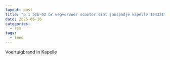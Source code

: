 ```yaml
---
layout: post
title: "p 1 bzb-02 br wegvervoer scooter sint janspadje kapelle 194331"
date: 2025-06-16
categories: 
  - rss
tags: 
  - feed
---
```


Voertuigbrand in Kapelle
